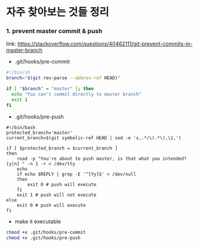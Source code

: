 
# 자주 찾아보는 것들 정리

### 1. prevent master commit & push
link: https://stackoverflow.com/questions/40462111/git-prevent-commits-in-master-branch

 - .git/hooks/pre-commit
```bash
#!/bin/sh
branch="$(git rev-parse --abbrev-ref HEAD)"

if [ "$branch" = "master" ]; then
  echo "You can't commit directly to master branch"
  exit 1
fi
```

 - .git/hooks/pre-push
```
#!/bin/bash
protected_branch='master'
current_branch=$(git symbolic-ref HEAD | sed -e 's,.*/\(.*\),\1,')

if [ $protected_branch = $current_branch ]
then
    read -p "You're about to push master, is that what you intended? [y|n] " -n 1 -r < /dev/tty
    echo
    if echo $REPLY | grep -E '^[Yy]$' > /dev/null
    then
        exit 0 # push will execute
    fi
    exit 1 # push will not execute
else
    exit 0 # push will execute
fi
```

 - make it executable
```bash
chmod +x .git/hooks/pre-commit
chmod +x .git/hooks/pre-push
```

<!--stackedit_data:
eyJwcm9wZXJ0aWVzIjoiZXh0ZW5zaW9uczpcbiAgcHJlc2V0Oi
BnZm1cbiIsImhpc3RvcnkiOlstMTIzNjExNTY3MCwtMTY1MTE3
NzYsLTEyMzYxMTU2NzBdfQ==
-->